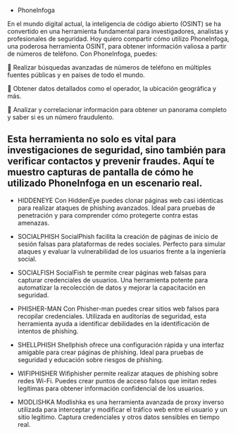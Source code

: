 - PhoneInfoga

En el mundo digital actual, la inteligencia de código abierto (OSINT) se ha convertido en una herramienta fundamental para investigadores, analistas y profesionales de seguridad. Hoy quiero compartir cómo utilizo PhoneInfoga, una poderosa herramienta OSINT, para obtener información valiosa a partir de números de teléfono.
Con PhoneInfoga, puedes:

 🔹 Realizar búsquedas avanzadas de números de teléfono en múltiples fuentes públicas y en países de todo el mundo.

 🔹 Obtener datos detallados como el operador, la ubicación geográfica y más.

 🔹 Analizar y correlacionar información para obtener un panorama completo y saber si es un número fraudulento.


Esta herramienta no solo es vital para investigaciones de seguridad, sino también para verificar contactos y prevenir fraudes. Aquí te muestro capturas de pantalla de cómo he utilizado PhoneInfoga en un escenario real.
---------------------------------------------------------

- HIDDENEYE
Con HiddenEye puedes clonar páginas web casi idénticas para realizar ataques de phishing avanzados. Ideal para pruebas de penetración y para comprender cómo protegerte contra estas amenazas.

- SOCIALPHISH
SocialPhish facilita la creación de páginas de inicio de sesión falsas para plataformas de redes sociales. Perfecto para simular ataques y evaluar la vulnerabilidad de los usuarios frente a la ingeniería social.

- SOCIALFISH
SocialFish te permite crear páginas web falsas para capturar credenciales de usuarios. Una herramienta potente para automatizar la recolección de datos y mejorar la capacitación en seguridad.

- PHISHER-MAN
Con Phisher-man puedes crear sitios web falsos para recopilar credenciales. Utilizada en auditorías de seguridad, esta herramienta ayuda a identificar debilidades en la identificación de intentos de phishing.

- SHELLPHISH
Shellphish ofrece una configuración rápida y una interfaz amigable para crear páginas de phishing. Ideal para pruebas de seguridad y educación sobre riesgos de phishing.

- WIFIPHISHER
Wifiphisher permite realizar ataques de phishing sobre redes Wi-Fi. Puedes crear puntos de acceso falsos que imitan redes legítimas para obtener información confidencial de los usuarios.

- MODLISHKA
Modlishka es una herramienta avanzada de proxy inverso utilizada para interceptar y modificar el tráfico web entre el usuario y un sitio legítimo. Captura credenciales y otros datos sensibles en tiempo real.